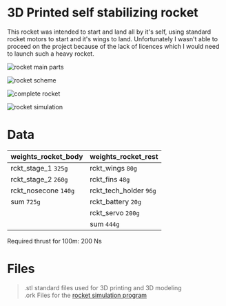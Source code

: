 
# 3D Printed self stabilizing rocket

This rocket was intended to start and land all by it's self, using standard rocket motors to start and it's wings to land. Unfortunately I wasn't able to proceed on the project because of the lack of licences which I would need to launch such a heavy rocket.

![rocket main parts ](http://mrgrimod.de/FILES/rckt_parts.png)

![rocket scheme](http://mrgrimod.de/FILES/rckt_scheme.png)

![complete rocket](http://mrgrimod.de/FILES/rckt_complete.png)

![rocket simulation](http://mrgrimod.de/FILES/rckt_sim.png)

# Data

| weights_rocket_body | weights_rocket_rest|
|----------------|-------------------------------|
|rckt_stage_1	`325g`| rckt_wings  `80g`        |
|rckt_stage_2	`260g`| rckt_fins  `48g`       	|
|rckt_nosecone	`140g`| rckt_tech_holder `96g`|
|sum	`725g`| rckt_battery `20g`|
|| rckt_servo `200g`|
|| sum  `444g`|

Required thrust for 100m: 200 Ns

# Files

> .stl standard files used for 3D printing and 3D modeling <br>
> .ork Files for the [rocket simulation program](http://openrocket.info/) 
